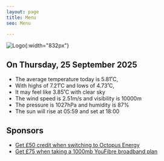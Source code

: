 ```yaml
---
layout: page
title: Menu
seo: Menu

---
```


![Logo](/images/logo.jpg){:width="832px"}

<!-- weather_marker starts -->
## On Thursday, 25 September 2025

- The average temperature today is 5.81˚C,
- With highs of 7.21˚C and lows of 4.73˚C,
- It may feel like 3.85˚C with clear sky
- The wind speed is 2.51m/s and visibility is 10000m
- The pressure is 1027hPa and humidity is 87%
- The sun will rise at 05:59 and set at 18:00

<!-- weather_marker ends -->

## Sponsors

- [Get £50 credit when switching to Octopus Energy](https://bit.ly/3oD1nnS)
- [Get £75 when taking a 1000mb YouFibre broadband plan](https://aklam.io/91zWhU?)
